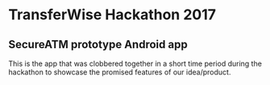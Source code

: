 # TransferWise Hackathon 2017

## SecureATM prototype Android app

This is the app that was clobbered together in a short time period during the hackathon to showcase the promised features of our idea/product.
